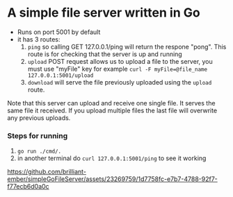 # A simple file server written in Go

- Runs on port 5001 by default
- it has 3 routes:
   1. `ping` so calling GET 127.0.0.1/ping will return the respone "pong". This route is for checking that the server is up and running
   2. `upload` POST request allows us to upload a file to the server, you must use "myFile" key for example `curl -F myFile=@file_name 127.0.0.1:5001/upload`
   3. `download` will serve the file previously uploaded using the `upload` route. 
   
Note that this server can upload and receive one single file. It serves the same file it received. If you upload multiple files the last file will overwrite any previous uploads.


### Steps for running
1. `go run ./cmd/.`
2. in another terminal do `curl 127.0.0.1:5001/ping` to see it working



https://github.com/brilliant-ember/simpleGoFileServer/assets/23269759/1d7758fc-e7b7-4788-92f7-f77ecb6d0a0c

